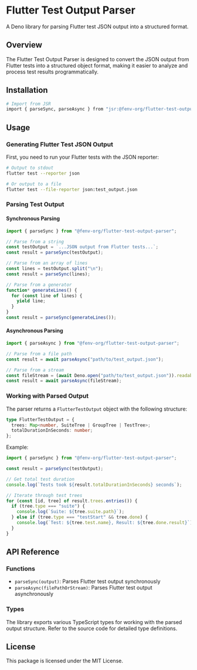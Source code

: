 # Flutter Test Output Parser

A Deno library for parsing Flutter test JSON output into a structured format.

## Overview

The Flutter Test Output Parser is designed to convert the JSON output from
Flutter tests into a structured object format, making it easier to analyze and
process test results programmatically.

## Installation

```bash
# Import from JSR
import { parseSync, parseAsync } from "jsr:@fenv-org/flutter-test-output-parser";
```

## Usage

### Generating Flutter Test JSON Output

First, you need to run your Flutter tests with the JSON reporter:

```bash
# Output to stdout
flutter test --reporter json

# Or output to a file
flutter test --file-reporter json:test_output.json
```

### Parsing Test Output

#### Synchronous Parsing

```typescript
import { parseSync } from "@fenv-org/flutter-test-output-parser";

// Parse from a string
const testOutput = `...JSON output from Flutter tests...`;
const result = parseSync(testOutput);

// Parse from an array of lines
const lines = testOutput.split("\n");
const result = parseSync(lines);

// Parse from a generator
function* generateLines() {
  for (const line of lines) {
    yield line;
  }
}
const result = parseSync(generateLines());
```

#### Asynchronous Parsing

```typescript
import { parseAsync } from "@fenv-org/flutter-test-output-parser";

// Parse from a file path
const result = await parseAsync("path/to/test_output.json");

// Parse from a stream
const fileStream = (await Deno.open("path/to/test_output.json")).readable;
const result = await parseAsync(fileStream);
```

### Working with Parsed Output

The parser returns a `FlutterTestOutput` object with the following structure:

```typescript
type FlutterTestOutput = {
  trees: Map<number, SuiteTree | GroupTree | TestTree>;
  totalDurationInSeconds: number;
};
```

Example:

```typescript
import { parseSync } from "@fenv-org/flutter-test-output-parser";

const result = parseSync(testOutput);

// Get total test duration
console.log(`Tests took ${result.totalDurationInSeconds} seconds`);

// Iterate through test trees
for (const [id, tree] of result.trees.entries()) {
  if (tree.type === "suite") {
    console.log(`Suite: ${tree.suite.path}`);
  } else if (tree.type === "testStart" && tree.done) {
    console.log(`Test: ${tree.test.name}, Result: ${tree.done.result}`);
  }
}
```

## API Reference

### Functions

- `parseSync(output)`: Parses Flutter test output synchronously
- `parseAsync(filePathOrStream)`: Parses Flutter test output asynchronously

### Types

The library exports various TypeScript types for working with the parsed output
structure. Refer to the source code for detailed type definitions.

## License

This package is licensed under the MIT License.
